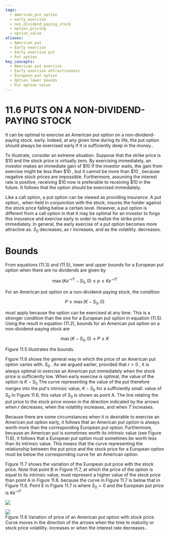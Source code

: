 ```yaml
---
tags:
  - american_put_option
  - early_exercise
  - non_dividend_paying_stock
  - option_pricing
  - option_value
aliases:
  - American put
  - Early exercise
  - Early exercise put
  - Put option
key_concepts:
  - American put exercise
  - Early exercise attractiveness
  - European put option
  - Option lower bounds
  - Put option value
---
```


# 11.6 PUTS ON A NON-DIVIDEND-PAYING STOCK  

It can be optimal to exercise an American put option on a non-dividend-paying stock. early. Indeed, at any given time during its life, the put option should always be exercised early if it is sufficiently deep in the money..  

To illustrate, consider an extreme situation. Suppose that the strike price is $\$10$ and the stock price is virtually zero. By exercising immediately, an investor makes an immediate gain of $\$10$ If the investor waits, the gain from exercise might be less than $\$10$ , but it cannot be more than $\$10$ , because negative stock prices are impossible. Furthermore, assuming the interest rate is positive, receiving $\$10$ now is preferable to receiving $\$10$ in the future. It follows that the option should be exercised immediately.  

Like a call option, a put option can be viewed as providing insurance. A put option,. when held in conjunction with the stock, insures the holder against the stock price falling below a certain level. However, a put option is different from a call option in that it may be optimal for an investor to forgo this insurance and exercise early in order to realize the strike price immediately. In general, the early exercise of a put option becomes more attractive as. $S_{0}$ decreases, as $r$ increases, and as the volatility. decreases.  

# Bounds  

From equations (11.3) and (11.5), lower and upper bounds for a European put option when there are no dividends are given by  

$$
\operatorname*{max}(K e^{-r T}-S_{0},0)\leq p\leq K e^{-r T}
$$  

For an American put option on a non-dividend-paying stock, the condition  

$$
P\ge\operatorname*{max}(K-S_{0},0)
$$  

must apply because the option can be exercised at any time. This is a stronger condition than the one for a European put option in equation (11.5). Using the result in equation (11.2), bounds for an American put option on a non-dividend-paying stock are  

$$
\operatorname*{max}(K-S_{0},0)\leq P\leq K
$$  

Figure 11.5 illustrates the bounds.  

Figure 11.6 shows the general way in which the price of an American put option varies with. $S_{0}$ . As we argued earlier, provided that $r>0$ , it is always optimal to exercise an American put immediately when the stock price is sufficiently low. When early exercise is optimal, the value of the option is $K-S_{0}$ The curve representing the value of the put therefore merges into the put's intrinsic value, $K-S_{0}$ for a sufficiently small. value of $S_{0}$ In Figure 11.6, this value of $S_{0}$ is shown as point A. The line relating the put price to the stock price moves in the direction indicated by the arrows when $r$ decreases, when the volatility increases, and when $T$ increases.  

Because there are some circumstances when it is desirable to exercise an American put option early, it follows that an American put option is always worth more than the corresponding European put option. Furthermore, because an American put is sometimes worth its intrinsic value (see Figure 11.6), it follows that a European put option must sometimes be worth less than its intrinsic value. This means that the curve representing the relationship between the put price and the stock price for a European option must be below the corresponding curve for an American option.  

Figure 11.7 shows the variation of the European put price with the stock price. Note that point B in Figure 11.7, at which the price of the option is equal to its intrinsic value, must represent a higher value of the stock price than point A in Figure 11.6. because the curve in Figure 11.7 is below that in Figure 11.6. Point E in Figure 11.7 is where $S_{0}=0$ and the European put price is $K e^{-r T}$  

![](860cae9ca13b1fde3606b4bb0193c31bc9b24334da43c92b64883158f66093c4.jpg)  

![](b47223ba3958e65a297105e944a71f2f401323f68efc8a9e1c2fafd6a4d20be4.jpg)  
Figure 11.6 Variation of price of an American put option with stock price. Curve moves in the direction of the arrows when the time to maturity or stock price volatility. increases or when the interest rate decreases..  
